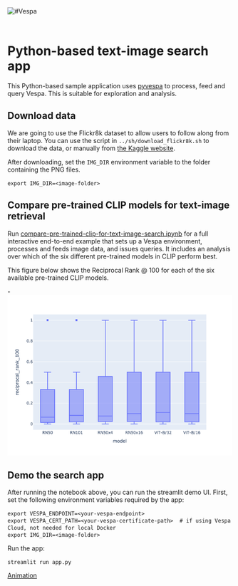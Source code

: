 
<!-- Copyright Vespa.ai. Licensed under the terms of the Apache 2.0 license. See LICENSE in the project root. -->

<picture>
  <source media="(prefers-color-scheme: dark)" srcset="https://vespa.ai/assets/vespa-ai-logo-heather.svg">
  <source media="(prefers-color-scheme: light)" srcset="https://vespa.ai/assets/vespa-ai-logo-rock.svg">
  <img alt="#Vespa" width="200" src="https://vespa.ai/assets/vespa-ai-logo-rock.svg" style="margin-bottom: 25px;">
</picture>

# Python-based text-image search app
This Python-based sample application uses [pyvespa](https://pyvespa.readthedocs.io/en/latest/index.html)
to process, feed and query Vespa. This is suitable for exploration and analysis.

## Download data

We are going to use the Flickr8k dataset to allow users to follow along from their laptop.
You can use the script in `../sh/download_flickr8k.sh` to download the data,
or manually from [the Kaggle website](https://www.kaggle.com/datasets/ming666/flicker8k-dataset).

After downloading, set the `IMG_DIR` environment variable to the folder containing the PNG files.

```
export IMG_DIR=<image-folder>
```

## Compare pre-trained CLIP models for text-image retrieval
Run [compare-pre-trained-clip-for-text-image-search.ipynb](https://github.com/vespa-engine/learntorank/blob/main/notebooks/compare-pre-trained-clip-for-text-image-search.ipynb)
for a full interactive end-to-end example that sets up a Vespa environment,
processes and feeds image data, and issues queries.
It includes an analysis over which of the six different pre-trained models in CLIP perform best.

This figure below shows the Reciprocal Rank @ 100 for each of the six
available pre-trained CLIP models.

-![alt text](../../resources/clip-evaluation-boxplot.png)


## Demo the search app
After running the notebook above, you can run the streamlit demo UI.
First, set the following environment variables required by the app:

```
export VESPA_ENDPOINT=<your-vespa-endpoint>
export VESPA_CERT_PATH=<your-vespa-certificate-path>  # if using Vespa Cloud, not needed for local Docker
export IMG_DIR=<image-folder>
```

Run the app:

```
streamlit run app.py
```

[Animation](https://data.vespa-cloud.com/sample-apps-data/image_demo.gif)
